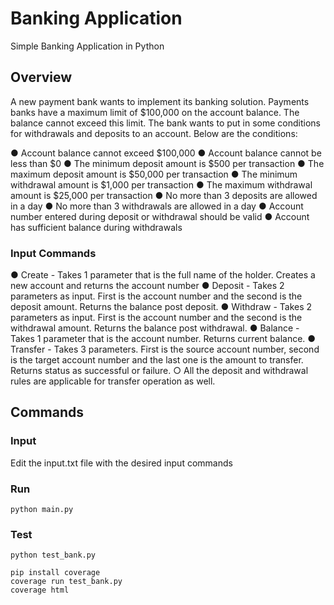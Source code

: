 # Banking Application
Simple Banking Application in Python

## Overview

A new payment bank wants to implement its banking solution. Payments banks have a maximum limit of $100,000 on the account balance. The balance cannot exceed this limit. The bank wants to put in some conditions for withdrawals and deposits to an account. Below are the conditions:

● Account balance cannot exceed $100,000
● Account balance cannot be less than $0
● The minimum deposit amount is $500 per transaction
● The maximum deposit amount is $50,000 per transaction
● The minimum withdrawal amount is $1,000 per transaction
● The maximum withdrawal amount is $25,000 per transaction
● No more than 3 deposits are allowed in a day
● No more than 3 withdrawals are allowed in a day
● Account number entered during deposit or withdrawal should be valid
● Account has sufficient balance during withdrawals


### Input Commands
● Create - Takes 1 parameter that is the full name of the holder. Creates a new account and returns the account number
● Deposit - Takes 2 parameters as input. First is the account number and the second is the deposit amount. Returns the balance post deposit.
● Withdraw - Takes 2 parameters as input. First is the account number and the second is the withdrawal amount. Returns the balance post withdrawal.
● Balance - Takes 1 parameter that is the account number. Returns current balance.
● Transfer - Takes 3 parameters. First is the source account number, second is the target account number and the last one is the amount to transfer. Returns status as successful or failure.
        ○ All the deposit and withdrawal rules are applicable for transfer operation as well.
        
        
 ## Commands
 
 ### Input 
 Edit the input.txt file with the desired input commands
 
 ### Run
 
 ```
 python main.py
 ```
 
 ### Test
 
 ```
 python test_bank.py
 ```
 
 ```
 pip install coverage
 coverage run test_bank.py
 coverage html
 ```
 
